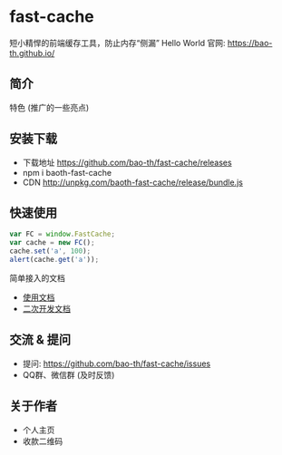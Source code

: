 ﻿# fast-cache

短小精悍的前端缓存工具，防止内存“侧漏”
Hello World
官网: https://bao-th.github.io/

## 简介

特色 (推广的一些亮点)

## 安装下载

- 下载地址 https://github.com/bao-th/fast-cache/releases
-  npm i baoth-fast-cache
-  CDN http://unpkg.com/baoth-fast-cache/release/bundle.js

## 快速使用
```js
var FC = window.FastCache;
var cache = new FC();
cache.set('a', 100);
alert(cache.get('a'));
```

简单接入的文档

- [使用文档](./doc/use/README.md)
- [二次开发文档](./doc/dev/README.md)

## 交流 & 提问

- 提问: https://github.com/bao-th/fast-cache/issues
- QQ群、微信群 (及时反馈)

## 关于作者

- 个人主页
- 收款二维码
